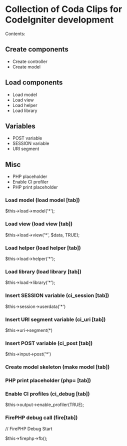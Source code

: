 # Collection of Coda Clips for CodeIgniter development

Contents:

## Create components

* Create controller
* Create model

## Load components

* Load model
* Load view
* Load helper
* Load library

## Variables

* POST variable
* SESSION variable
* URI segment

## Misc

* PHP placeholder
* Enable CI profiler
* PHP print placeholder

### Load model (load model [tab])

$this->load->model('*');

### Load view (load view [tab])

$this->load->view('*', $data, TRUE);

### Load helper (load helper [tab])

$this->load->helper('*');

### Load library (load library [tab])

$this->load->library('*');

### Insert SESSION variable (ci_session [tab])

$this->session->userdata('*')

### Insert URI segment variable (ci_uri [tab])

$this->uri->segment(*)

### Insert POST variable (ci_post [tab])

$this->input->post('*')

### Create model skeleton (make model [tab])

<?php

class My_model extends CI_Model {

	function __construct(){
		parent::__construct();
	}

	*

}

### Create controller skeleton (make controller [tab])

<?php

class My_controller extends CI_Controller {

	function __construct() {
	
		parent::__construct();
	}
	
	function index() {
	
		*
	}
}

### PHP construction placeholder (php [tab])

<?php * ?>

### PHP print placeholder (php= [tab])

<?= * ?>

### Enable CI profiles (ci_debug [tab])

$this->output->enable_profiler(TRUE);

### FirePHP debug call (fire[tab])

// FirePHP Debug Start

$this->firephp->fb();
